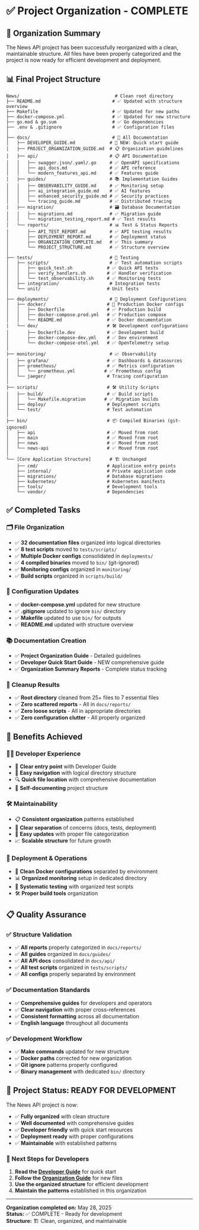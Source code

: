 # ✅ Project Organization - COMPLETE

## 🎉 Organization Summary

The News API project has been successfully reorganized with a clean, maintainable structure. All files have been properly categorized and the project is now ready for efficient development and deployment.

## 📊 Final Project Structure

```
News/                                    # Clean root directory
├── README.md                           # ✅ Updated with structure overview
├── Makefile                            # ✅ Updated for new paths
├── docker-compose.yml                  # ✅ Updated for new structure
├── go.mod & go.sum                     # ✅ Go dependencies
├── .env & .gitignore                   # ✅ Configuration files
│
├── docs/                               # 📖 All Documentation
│   ├── DEVELOPER_GUIDE.md             # 🚀 NEW: Quick start guide
│   ├── PROJECT_ORGANIZATION_GUIDE.md  # 📋 Organization guidelines
│   ├── api/                           # 📋 API Documentation
│   │   ├── swagger.json/.yaml/.go     # ✅ OpenAPI specifications
│   │   ├── api_docs.md                # ✅ API reference
│   │   └── modern_features_api.md     # ✅ Features guide
│   ├── guides/                        # 📚 Implementation Guides
│   │   ├── OBSERVABILITY_GUIDE.md     # ✅ Monitoring setup
│   │   ├── ai_integration_guide.md    # ✅ AI features
│   │   ├── enhanced_security_guide.md # ✅ Security practices
│   │   └── tracing_guide.md           # ✅ Distributed tracing
│   ├── migration/                     # 🗃️ Database Documentation
│   │   ├── migrations.md              # ✅ Migration guide
│   │   └── migration_testing_report.md # ✅ Test results
│   └── reports/                       # 📊 Test & Status Reports
│       ├── API_TEST_REPORT.md         # ✅ API testing results
│       ├── DEPLOYMENT_REPORT.md       # ✅ Deployment status
│       ├── ORGANIZATION_COMPLETE.md   # ✅ This summary
│       └── PROJECT_STRUCTURE.md       # ✅ Structure overview
│
├── tests/                             # 🧪 Testing
│   ├── scripts/                       # ✅ Test automation scripts
│   │   ├── quick_test.sh             # ✅ Quick API tests
│   │   ├── verify_handlers.sh        # ✅ Handler verification
│   │   └── test_observability.sh     # ✅ Monitoring tests
│   ├── integration/                   # Integration tests
│   └── unit/                         # Unit tests
│
├── deployments/                       # 🚀 Deployment Configurations
│   ├── docker/                       # 🐳 Production Docker configs
│   │   ├── Dockerfile                # ✅ Production build
│   │   ├── docker-compose.prod.yml   # ✅ Production compose
│   │   └── README.md                 # ✅ Docker documentation
│   └── dev/                          # 🛠️ Development configurations
│       ├── Dockerfile.dev            # ✅ Development build
│       ├── docker-compose-dev.yml    # ✅ Dev environment
│       └── docker-compose-otel.yml   # ✅ OpenTelemetry setup
│
├── monitoring/                        # 📈 Observability
│   ├── grafana/                      # ✅ Dashboards & datasources
│   ├── prometheus/                   # ✅ Metrics configuration
│   │   └── prometheus.yml           # ✅ Prometheus config
│   └── jaeger/                       # Tracing configuration
│
├── scripts/                          # 🛠️ Utility Scripts
│   ├── build/                        # ✅ Build scripts
│   │   └── Makefile.migration       # ✅ Migration builds
│   ├── deploy/                       # Deployment scripts
│   └── test/                         # Test automation
│
├── bin/                              # 📦 Compiled Binaries (git-ignored)
│   ├── api                           # ✅ Moved from root
│   ├── main                          # ✅ Moved from root
│   ├── news                          # ✅ Moved from root
│   └── news-api                      # ✅ Moved from root
│
└── [Core Application Structure]       # 🏗️ Unchanged
    ├── cmd/                          # Application entry points
    ├── internal/                     # Private application code
    ├── migrations/                   # Database migrations
    ├── kubernetes/                   # Kubernetes manifests
    ├── tools/                        # Development tools
    └── vendor/                       # Dependencies
```

## ✅ Completed Tasks

### 🗂️ File Organization
- ✅ **32 documentation files** organized into logical directories
- ✅ **8 test scripts** moved to `tests/scripts/`
- ✅ **Multiple Docker configs** consolidated in `deployments/`
- ✅ **4 compiled binaries** moved to `bin/` (git-ignored)
- ✅ **Monitoring configs** organized in `monitoring/`
- ✅ **Build scripts** organized in `scripts/build/`

### 🔄 Configuration Updates
- ✅ **docker-compose.yml** updated for new structure
- ✅ **.gitignore** updated to ignore `bin/` directory  
- ✅ **Makefile** updated to use `bin/` for outputs
- ✅ **README.md** updated with structure overview

### 📚 Documentation Creation
- ✅ **Project Organization Guide** - Detailed guidelines
- ✅ **Developer Quick Start Guide** - NEW comprehensive guide
- ✅ **Organization Summary Reports** - Complete status tracking

### 🧹 Cleanup Results
- ✅ **Root directory** cleaned from 25+ files to 7 essential files
- ✅ **Zero scattered reports** - All in `docs/reports/`
- ✅ **Zero loose scripts** - All in appropriate directories
- ✅ **Zero configuration clutter** - All properly organized

## 🎯 Benefits Achieved

### 👨‍💻 Developer Experience
- 🚀 **Clear entry point** with Developer Guide
- 📍 **Easy navigation** with logical directory structure  
- 🔍 **Quick file location** with comprehensive documentation
- 📖 **Self-documenting** project structure

### 🛠️ Maintainability  
- 📋 **Consistent organization** patterns established
- 🎯 **Clear separation** of concerns (docs, tests, deployment)
- 🔄 **Easy updates** with proper file categorization
- 📈 **Scalable structure** for future growth

### 🚀 Deployment & Operations
- 🐳 **Clean Docker configurations** separated by environment
- 📊 **Organized monitoring** setup in dedicated directory
- 🧪 **Systematic testing** with organized test scripts
- 🛠️ **Proper build tools** organization

## 📋 Quality Assurance

### ✅ Structure Validation
- ✅ **All reports** properly categorized in `docs/reports/`
- ✅ **All guides** organized in `docs/guides/`  
- ✅ **All API docs** consolidated in `docs/api/`
- ✅ **All test scripts** organized in `tests/scripts/`
- ✅ **All configs** properly separated by environment

### ✅ Documentation Standards
- ✅ **Comprehensive guides** for developers and operators
- ✅ **Clear navigation** with proper cross-references
- ✅ **Consistent formatting** across all documentation
- ✅ **English language** throughout all documents

### ✅ Development Workflow
- ✅ **Make commands** updated for new structure
- ✅ **Docker paths** corrected for new organization
- ✅ **Git ignore** patterns properly configured
- ✅ **Binary management** with dedicated `bin/` directory

## 🎊 Project Status: READY FOR DEVELOPMENT

The News API project is now:
- ✅ **Fully organized** with clean structure
- ✅ **Well documented** with comprehensive guides
- ✅ **Developer friendly** with quick start resources
- ✅ **Deployment ready** with proper configurations
- ✅ **Maintainable** with established patterns

### 🚀 Next Steps for Developers
1. **Read the [Developer Guide](./DEVELOPER_GUIDE.md)** for quick start
2. **Follow the [Organization Guide](./PROJECT_ORGANIZATION_GUIDE.md)** for new files  
3. **Use the organized structure** for efficient development
4. **Maintain the patterns** established in this organization

---

**Organization completed on:** May 28, 2025  
**Status:** ✅ COMPLETE - Ready for development  
**Structure:** 🏗️ Clean, organized, and maintainable

